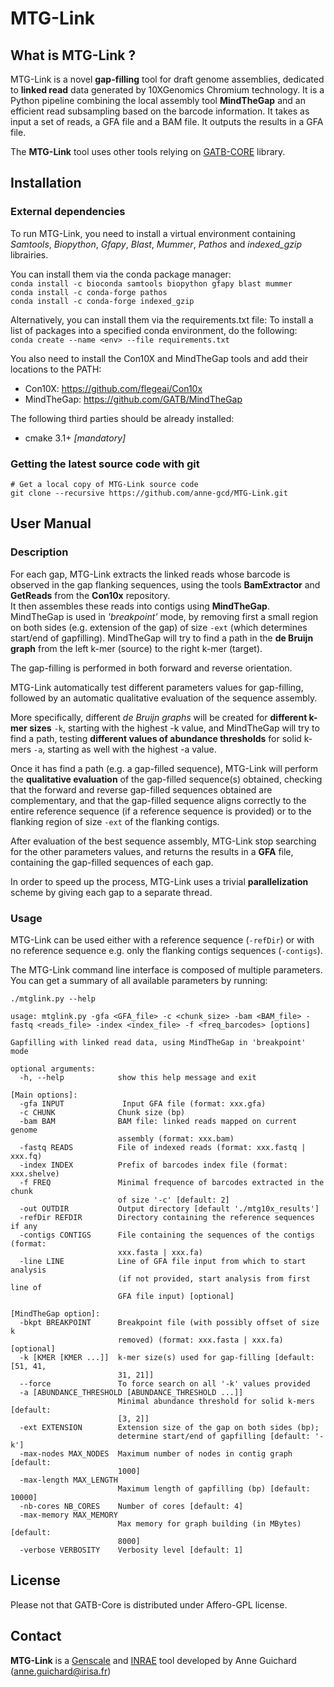# MTG-Link

## What is MTG-Link ?

MTG-Link is a novel **gap-filling** tool for draft genome assemblies, dedicated to **linked read** data generated by 10XGenomics Chromium technology.
It is a Python pipeline combining the local assembly tool **MindTheGap** and an efficient read subsampling based on the barcode information.
It takes as input a set of reads, a GFA file and a BAM file. It outputs the results in a GFA file. 

The **MTG-Link** tool uses other tools relying on [GATB-CORE](http://gatb-core.gforge.inria.fr/doc/api/) library.


## Installation

### External dependencies

To run MTG-Link, you need to install a virtual environment containing *Samtools*, *Biopython*, *Gfapy*, *Blast*, *Mummer*, *Pathos* and *indexed_gzip* librairies.  

You can install them via the conda package manager:  
`conda install -c bioconda samtools biopython gfapy blast mummer`  
`conda install -c conda-forge pathos`  
`conda install -c conda-forge indexed_gzip`  

Alternatively, you can install them via the requirements.txt file:
To install a list of packages into a specified conda environment, do the following:  
`conda create --name <env> --file requirements.txt`

You also need to install the Con10X and MindTheGap tools and add their locations to the PATH:  
* Con10X: <https://github.com/flegeai/Con10x>
* MindTheGap: <https://github.com/GATB/MindTheGap>

The following third parties should be already installed:  
* cmake 3.1+ *[mandatory]*

### Getting the latest source code with git

```
# Get a local copy of MTG-Link source code
git clone --recursive https://github.com/anne-gcd/MTG-Link.git
```


## User Manual

### Description

For each gap, MTG-Link extracts the linked reads whose barcode is observed in the gap flanking sequences, using the tools **BamExtractor** and **GetReads** from the **Con10x** repository.  
It then assembles these reads into contigs using **MindTheGap**. MindTheGap is used in *'breakpoint'* mode, by removing first a small region on both sides (e.g. extension of the gap) of size `-ext` (which determines start/end of gapfilling). MindTheGap will try to find a path in the **de Bruijn graph** from the left k-mer (source) to the right k-mer (target).

The gap-filling is performed in both forward and reverse orientation.

MTG-Link automatically test different parameters values for gap-filling, followed by an automatic qualitative evaluation of the sequence assembly. 

More specifically, different *de Bruijn graphs* will be created for **different k-mer sizes** `-k`, starting with the highest -k value, and MindTheGap will try to find a path, testing **different values of abundance thresholds** for solid k-mers `-a`, starting as well with the highest -a value. 

Once it has find a path (e.g. a gap-filled sequence), MTG-Link will perform the **qualitative evaluation** of the gap-filled sequence(s) obtained, checking that the forward and reverse gap-filled sequences obtained are complementary, and that the gap-filled sequence aligns correctly to the entire reference sequence (if a reference sequence is provided) or to the flanking region of size `-ext` of the flanking contigs.

After evaluation of the best sequence assembly, MTG-Link stop searching for the other parameters values, and returns the results in a **GFA** file, containing the gap-filled sequences of each gap. 

In order to speed up the process, MTG-Link uses a trivial **parallelization** scheme by giving each gap to a separate thread. 
<!--
TODO: load image but more detailed than usual one, adding for ex the qualitative evaluation
-->

### Usage

MTG-Link can be used either with a reference sequence (`-refDir`) or with no reference sequence e.g. only the flanking contigs sequences (`-contigs`).

The MTG-Link command line interface is composed of multiple parameters. You can get a summary of all available parameters by running:
```
./mtglink.py --help

usage: mtglink.py -gfa <GFA_file> -c <chunk_size> -bam <BAM_file> -fastq <reads_file> -index <index_file> -f <freq_barcodes> [options]
                                
Gapfilling with linked read data, using MindTheGap in 'breakpoint' mode

optional arguments:
  -h, --help            show this help message and exit

[Main options]:
  -gfa INPUT             Input GFA file (format: xxx.gfa)
  -c CHUNK              Chunk size (bp)
  -bam BAM              BAM file: linked reads mapped on current genome
                        assembly (format: xxx.bam)
  -fastq READS          File of indexed reads (format: xxx.fastq | xxx.fq)
  -index INDEX          Prefix of barcodes index file (format: xxx.shelve)
  -f FREQ               Minimal frequence of barcodes extracted in the chunk
                        of size '-c' [default: 2]
  -out OUTDIR           Output directory [default './mtg10x_results']
  -refDir REFDIR        Directory containing the reference sequences if any
  -contigs CONTIGS      File containing the sequences of the contigs (format:
                        xxx.fasta | xxx.fa)
  -line LINE            Line of GFA file input from which to start analysis
                        (if not provided, start analysis from first line of
                        GFA file input) [optional]

[MindTheGap option]:
  -bkpt BREAKPOINT      Breakpoint file (with possibly offset of size k
                        removed) (format: xxx.fasta | xxx.fa) [optional]
  -k [KMER [KMER ...]]  k-mer size(s) used for gap-filling [default: [51, 41,
                        31, 21]]
  --force               To force search on all '-k' values provided
  -a [ABUNDANCE_THRESHOLD [ABUNDANCE_THRESHOLD ...]]
                        Minimal abundance threshold for solid k-mers [default:
                        [3, 2]]
  -ext EXTENSION        Extension size of the gap on both sides (bp);
                        determine start/end of gapfilling [default: '-k']
  -max-nodes MAX_NODES  Maximum number of nodes in contig graph [default:
                        1000]
  -max-length MAX_LENGTH
                        Maximum length of gapfilling (bp) [default: 10000]
  -nb-cores NB_CORES    Number of cores [default: 4]
  -max-memory MAX_MEMORY
                        Max memory for graph building (in MBytes) [default:
                        8000]
  -verbose VERBOSITY    Verbosity level [default: 1]
```

<!--
TODO: add examples
-->


## License

Please not that GATB-Core is distributed under Affero-GPL license.


## Contact

**MTG-Link** is a [Genscale](https://team.inria.fr/genscale/) and [INRAE](https://www.inrae.fr/) tool developed by Anne Guichard (<anne.guichard@irisa.fr>)